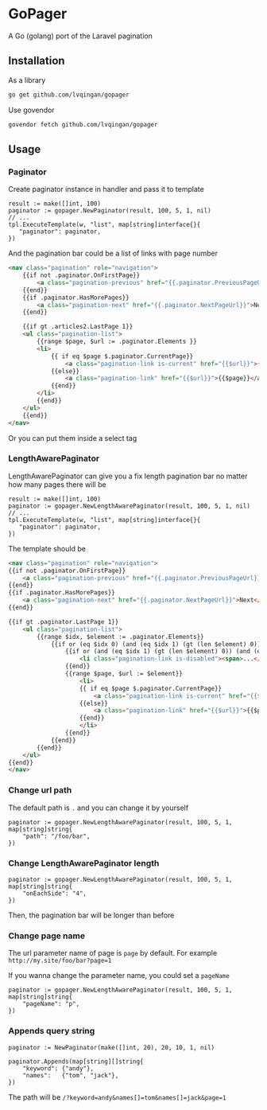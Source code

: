 # GoPager

A Go (golang) port of the Laravel pagination

## Installation

As a library

```bash
go get github.com/lvqingan/gopager
```

Use govendor

```bash
govendor fetch github.com/lvqingan/gopager
```

## Usage

### Paginator

Create paginator instance in handler and pass it to template
```golang
result := make([]int, 100)
paginator := gopager.NewPaginator(result, 100, 5, 1, nil)
// ...
tpl.ExecuteTemplate(w, "list", map[string]interface{}{
   "paginator": paginator,
})
```

And the pagination bar could be a list of links with page number
```html
<nav class="pagination" role="navigation">
    {{if not .paginator.OnFirstPage}}
        <a class="pagination-previous" href="{{.paginator.PreviousPageUrl}}">Previous</a>
    {{end}}
    {{if .paginator.HasMorePages}}
        <a class="pagination-next" href="{{.paginator.NextPageUrl}}">Next</a>
    {{end}}

    {{if gt .articles2.LastPage 1}}
    <ul class="pagination-list">
        {{range $page, $url := .paginator.Elements }}
        <li>
            {{ if eq $page $.paginator.CurrentPage}}
                <a class="pagination-link is-current" href="{{$url}}">{{$page}}</a>
            {{else}}
                <a class="pagination-link" href="{{$url}}">{{$page}}</a>
            {{end}}
        </li>
        {{end}}
    </ul>
    {{end}}
</nav>
```
Or you can put them inside a select tag

### LengthAwarePaginator

LengthAwarePaginator can give you a fix length pagination bar no matter how many pages there will be

```golang
result := make([]int, 100)
paginator := gopager.NewLengthAwarePaginator(result, 100, 5, 1, nil)
// ...
tpl.ExecuteTemplate(w, "list", map[string]interface{}{
   "paginator": paginator,
})
```

The template should be
```html
<nav class="pagination" role="navigation">
{{if not .paginator.OnFirstPage}}
    <a class="pagination-previous" href="{{.paginator.PreviousPageUrl}}">Previous</a>
{{end}}
{{if .paginator.HasMorePages}}
    <a class="pagination-next" href="{{.paginator.NextPageUrl}}">Next</a>
{{end}}

{{if gt .paginator.LastPage 1}}
    <ul class="pagination-list">
        {{range $idx, $element := .paginator.Elements}}
            {{if or (eq $idx 0) (and (eq $idx 1) (gt (len $element) 0)) (and (eq $idx 2) (gt (len $element) 0))}}
                {{if or (and (eq $idx 1) (gt (len $element) 0)) (and (eq $idx 2) (gt (len $element) 0))}}
                    <li class="pagination-link is-disabled"><span>...</span></li>
                {{end}}
                {{range $page, $url := $element}}
                    <li>
                    {{ if eq $page $.paginator.CurrentPage}}
                        <a class="pagination-link is-current" href="{{$url}}">{{$page}}</a>
                    {{else}}
                        <a class="pagination-link" href="{{$url}}">{{$page}}</a>
                    {{end}}
                    </li>
                {{end}}
            {{end}}
        {{end}}
    </ul>
{{end}}
</nav>
```

### Change url path

The default path is `.` and you can change it by yourself

```golang
paginator := gopager.NewLengthAwarePaginator(result, 100, 5, 1, map[string]string{
    "path": "/foo/bar",
})
```

### Change LengthAwarePaginator length

```golang
paginator := gopager.NewLengthAwarePaginator(result, 100, 5, 1, map[string]string{
    "onEachSide": "4",
})
```

Then, the pagination bar will be longer than before

### Change page name

The url parameter name of page is `page` by default. For example `http://my.site/foo/bar?page=1`

If you wanna change the parameter name, you could set a `pageName`

```golang
paginator := gopager.NewLengthAwarePaginator(result, 100, 5, 1, map[string]string{
    "pageName": "p",
})
```
### Appends query string

```golang
paginator := NewPaginator(make([]int, 20), 20, 10, 1, nil)

paginator.Appends(map[string][]string{
    "keyword": {"andy"},
    "names":   {"tom", "jack"},
})
```

The path will be `/?keyword=andy&names[]=tom&names[]=jack&page=1`